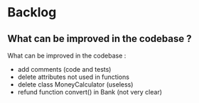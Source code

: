 # Backlog

## What can be improved in the codebase ?

What can be improved in the codebase :
- add comments (code and tests)
- delete attributes not used in functions
- delete class MoneyCalculator (useless)
- refund function convert() in Bank (not very clear)
